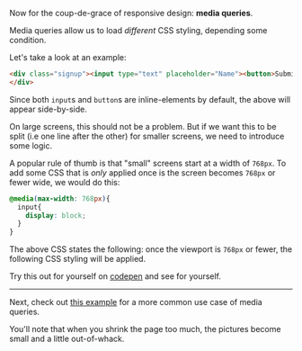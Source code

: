 Now for the coup-de-grace of responsive design: **media queries**.

  

Media queries allow us to load _different_ CSS styling, depending some condition.

Let's take a look at an example:

  
```html
<div class="signup"><input type="text" placeholder="Name"><button>Submit</button>
</div>
```
  

Since both `input`s and `button`s are inline-elements by default, the above will appear side-by-side.

  

On large screens, this should not be a problem. But if we want this to be split (i.e one line after the other) for smaller screens, we need to introduce some logic.

  

A popular rule of thumb is that "small" screens start at a width of `768px`. To add some CSS that is _only_ applied once is the screen becomes `768px` or fewer wide, we would do this:


```css
@media(max-width: 768px){
  input{
    display: block;
  }
}
```
  

The above CSS states the following: once the viewport is `768px` or fewer, the following CSS styling will be applied.

  

Try this out for yourself on [codepen](https://codepen.io/pen/) and see for yourself.

  

  

----------

  

  

Next, check out [this example](https://codepen.io/ElevationPen/pen/LBYRjp) for a more common use case of media queries.

  

You'll note that when you shrink the page too much, the pictures become small and a little out-of-whack.
